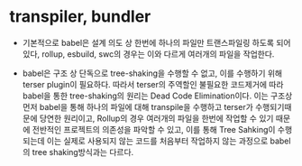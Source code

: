 # transpiler, bundler

- 기본적으로 babel은 설계 의도 상 한번에 하나의 파일만 트랜스파일링 하도록 되어있다, rollup, esbuild, swc의 경우는 이와 다르게 여러개의 파일을 작업한다.

- babel은 구조 상 단독으로 tree-shaking을 수행할 수 없고, 이를 수행하기 위해 terser plugin이 필요하다. 따라서 terser의 주역할인 불필요한 코드제거에 따라 babel을 통한 tree-shaking의 원리는 Dead Code Elimination이다. 이는 구조상 먼저 babel을 통해 하나의 파일에 대해 transpile을 수행하고 terser가 수행되기때문에 당연한 원리이고, Rollup의 경우 여러개의 파일을 한번에 작업할 수 있기 때문에 전반적인 프로젝트의 의존성을 파악할 수 있고, 이를 통해 Tree Sahking이 수행되는데 이는 실제로 사용되지 않는 코드를 처음부터 작업하지 않는 과정으로 babel의 tree shaking방식과는 다르다.
